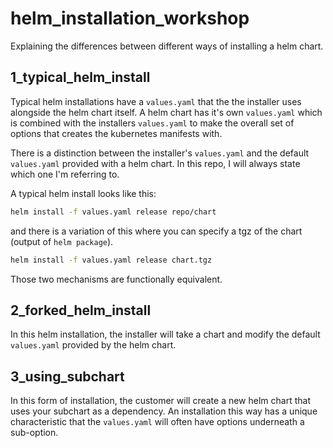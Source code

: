 # helm_installation_workshop
Explaining the differences between different ways of installing a helm chart.


## 1_typical_helm_install

Typical helm installations have a `values.yaml` that the the installer uses alongside the helm chart itself. A helm chart has it's own `values.yaml` which is combined with the installers `values.yaml` to make the overall set of options that creates the kubernetes manifests with.

There is a distinction between the installer's `values.yaml` and the default `values.yaml` provided with a helm chart. In this repo, I will always state which one I'm referring to.

A typical helm install looks like this:

```bash
helm install -f values.yaml release repo/chart
```
and there is a variation of this where you can specify a tgz of the chart (output of `helm package`).

```bash
helm install -f values.yaml release chart.tgz
```

Those two mechanisms are functionally equivalent.

## 2_forked_helm_install

In this helm installation, the installer will take a chart and modify the default `values.yaml` provided by the helm chart.



## 3_using_subchart

In this form of installation, the customer will create a new helm chart that uses your subchart as a dependency. An installation this way has a unique characteristic that the `values.yaml` will often have options underneath a sub-option.




